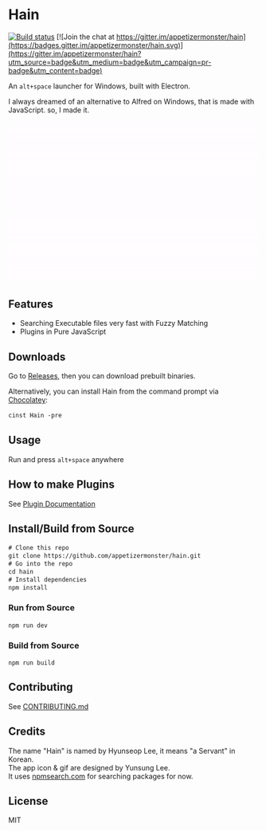 # Hain
[![Build status](https://ci.appveyor.com/api/projects/status/l4p8r613wckaiqm6?svg=true)](https://ci.appveyor.com/project/appetizermonster/hain)
[![Join the chat at https://gitter.im/appetizermonster/hain](https://badges.gitter.im/appetizermonster/hain.svg)](https://gitter.im/appetizermonster/hain?utm_source=badge&utm_medium=badge&utm_campaign=pr-badge&utm_content=badge)

An `alt+space` launcher for Windows, built with Electron.

I always dreamed of an alternative to Alfred on Windows, that is made with JavaScript.
so, I made it.

<p align="center">
  <img src="docs/images/demo.gif" width="600"/>
</p>

## Features

* Searching Executable files very fast with Fuzzy Matching
* Plugins in Pure JavaScript

## Downloads

Go to [Releases](https://github.com/appetizermonster/Hain/releases), then you can download prebuilt binaries.

Alternatively, you can install Hain from the command prompt via [Chocolatey](https://chocolatey.org/packages/Hain):

```ps
cinst Hain -pre
```

## Usage
Run and press `alt+space` anywhere

## How to make Plugins

See [Plugin Documentation](docs/plugin-docs.md)

## Install/Build from Source

```shell
# Clone this repo
git clone https://github.com/appetizermonster/hain.git
# Go into the repo
cd hain
# Install dependencies
npm install
```

### Run from Source

```shell
npm run dev
```

### Build from Source

```shell
npm run build
```

## Contributing
See [CONTRIBUTING.md](CONTRIBUTING.md)  

## Credits
The name "Hain" is named by Hyunseop Lee, it means "a Servant" in Korean.  
The app icon & gif are designed by Yunsung Lee.  
It uses [npmsearch.com](https://github.com/solids/npmsearch) for searching packages for now.  

## License
MIT
